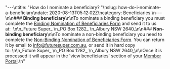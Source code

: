 "---\ntitle: \"How do I nominate a beneficiary? \"\nslug: how-do-i-nominate-a-beneficiary\ndate: 2020-08-13T05:12:02Z\ncategory: Beneficiaries \n---\n\n### **Binding beneficiary**\n\nTo nominate a binding beneficiary you must complete the [Binding Nomination of Beneficiaries Form](https://www.futuresuper.com.au/bindingnomination) and send it to us at:  \n\n_Future Super_  \n_PO Box 1282_  \n_Albury NSW 2640_\n\n### **Non-binding beneficiary**\n\nTo nominate a non-binding beneficiary you need to complete the [Non-Binding Nomination of Beneficiaries Form](https://www.futuresuper.com.au/nonbindingnomination). You can return it by email to info@futuresuper.com.au, or send it in hard copy to: \n\n_Future Super_  \n_PO Box 1282_  \n_Albury NSW 2640_\n\nOnce it is processed it will appear in the 'view beneficiaries' section of your [Member Portal](https://portal.myfuturesuper.com.au/member/login_1).\n"